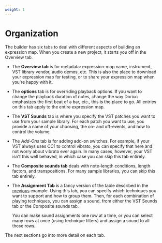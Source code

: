 ```yaml
---
weight: 1
---
```


# Organization

The builder has six tabs to deal with different aspects of building an expression map.
When you create a new project, it starts you off in the Overview tab.

- The **Overview tab** is for metadata: expression-map name, instrument,
  VST library vendor, audio demos, etc. This is also the place to download your expression map for testing, or
  to share your expression map when you're happy with it.

- The **options** tab is for overriding playback options. If you want to change the playback duration of notes, change
  the way Dorico emphasizes the first beat of a bar, etc., this is the place to go. All entries on this tab apply
  to the entire expression map.

- The **VST Sounds** tab is where you specify the VST patches you want to use from your sample library.
  For each patch you want to use, you provide a name of your choosing, the on- and off-events,
  and how to control the volume.

- The *Add-Ons*  tab is for adding add-on switches. For example, if your VST always uses CC1 to control vibrato, you can
  specify that here and not worry about vibrato ever again. In many cases, however, your VST isn't this well behaved,
  in which case you can skip this tab entirely. 

- The **Composite sounds tab** deals with note-length conditions, length factors, and transpositions.
  For many sample libraries, you can skip this tab entirely.

- The **Assignment Tab** is a fancy version of the table described in the
  [previous](/docs/introduction/example/#tiny-example) example.
  Using this tab, you can specify which techniques you
  want to support and how to group them.
  Then, for each combination of playing techniques,
  you can assign a sound, from either the VST Sounds tab or the Composite sounds tab.

  You can make sound assignments one row at a time, or you can select many rows at once (using technique filters)
  and assign a sound to all those rows.

The next sections go into more detail on each tab. 

